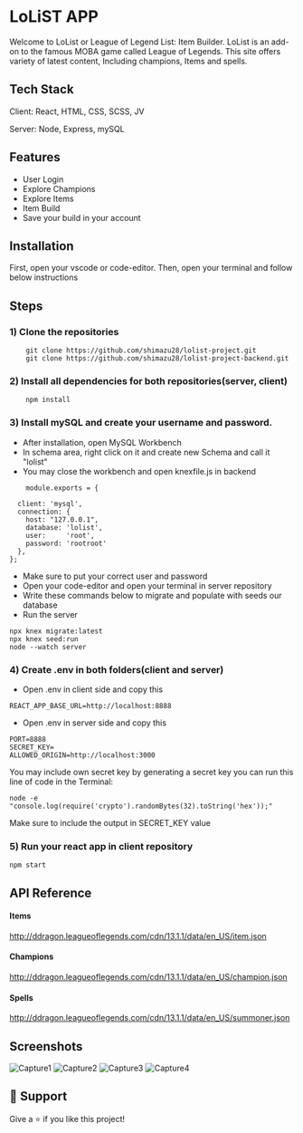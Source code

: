 # LoLiST APP

Welcome to LoList or League of Legend List: Item Builder. LoList is an add-on to the famous MOBA game called League of Legends. This site offers variety of latest content, Including champions, Items and spells.

## Tech Stack

Client: React, HTML, CSS, SCSS, JV

Server: Node, Express, mySQL

## Features
- User Login
- Explore Champions
- Explore Items
- Item Build
- Save your build in your account

## Installation
First, open your vscode or code-editor.
Then, open your terminal and follow below instructions

## Steps
### 1) Clone the repositories

```
    git clone https://github.com/shimazu28/lolist-project.git
    git clone https://github.com/shimazu28/lolist-project-backend.git
```
### 2) Install all dependencies for both repositories(server, client)
```
    npm install 

```
### 3) Install mySQL and create your username and password.
- After installation, open MySQL Workbench
- In schema area, right click on it and create new Schema and call it "lolist"
- You may close the workbench and open knexfile.js in backend
```
    module.exports = {
    
  client: 'mysql',
  connection: {
    host: "127.0.0.1",
    database: 'lolist',
    user:     'root',
    password: 'rootroot'
  },
};
```
- Make sure to put your correct user and password
- Open your code-editor and open your terminal in server repository
- Write these commands below to migrate and populate with seeds our database
- Run the server
```
npx knex migrate:latest
npx knex seed:run
node --watch server
```
### 4) Create .env in both folders(client and server)
- Open .env in client side and copy this
```
REACT_APP_BASE_URL=http://localhost:8888
```
- Open .env in server side and copy this
```
PORT=8888
SECRET_KEY=
ALLOWED_ORIGIN=http://localhost:3000
```
You may include own secret key by generating a secret key you can run this line of code in the Terminal: 
```
node -e "console.log(require('crypto').randomBytes(32).toString('hex'));"
```
Make sure to include the output in SECRET_KEY value
### 5) Run your react app in client repository
```
npm start
```
## API Reference
#### Items
http://ddragon.leagueoflegends.com/cdn/13.1.1/data/en_US/item.json
#### Champions
http://ddragon.leagueoflegends.com/cdn/13.1.1/data/en_US/champion.json
#### Spells
http://ddragon.leagueoflegends.com/cdn/13.1.1/data/en_US/summoner.json

## Screenshots
![Capture1](https://user-images.githubusercontent.com/48660175/219293373-42cc463b-6119-4bf0-97b4-404c80b0038b.PNG)
![Capture2](https://user-images.githubusercontent.com/48660175/219293465-590b7004-f6e1-449c-87ad-a7b5aaa94b83.PNG)
![Capture3](https://user-images.githubusercontent.com/48660175/219293529-6871269c-d5e0-4712-bf82-feb5e138b74c.PNG)
![Capture4](https://user-images.githubusercontent.com/48660175/219293534-90df9253-8c3f-472f-b041-850a66392bc0.PNG)


## 🤝 Support

Give a ⭐️ if you like this project!
